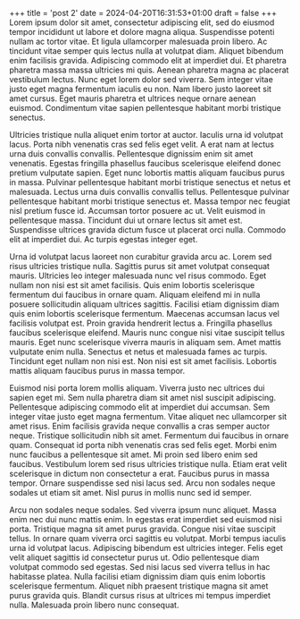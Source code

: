 +++
title = 'post 2'
date = 2024-04-20T16:31:53+01:00
draft = false
+++
Lorem ipsum dolor sit amet, consectetur adipiscing elit, sed do eiusmod tempor incididunt ut labore et dolore magna aliqua. Suspendisse potenti nullam ac tortor vitae. Et ligula ullamcorper malesuada proin libero. Ac tincidunt vitae semper quis lectus nulla at volutpat diam. Aliquet bibendum enim facilisis gravida. Adipiscing commodo elit at imperdiet dui. Et pharetra pharetra massa massa ultricies mi quis. Aenean pharetra magna ac placerat vestibulum lectus. Nunc eget lorem dolor sed viverra. Sem integer vitae justo eget magna fermentum iaculis eu non. Nam libero justo laoreet sit amet cursus. Eget mauris pharetra et ultrices neque ornare aenean euismod. Condimentum vitae sapien pellentesque habitant morbi tristique senectus.

Ultricies tristique nulla aliquet enim tortor at auctor. Iaculis urna id volutpat lacus. Porta nibh venenatis cras sed felis eget velit. A erat nam at lectus urna duis convallis convallis. Pellentesque dignissim enim sit amet venenatis. Egestas fringilla phasellus faucibus scelerisque eleifend donec pretium vulputate sapien. Eget nunc lobortis mattis aliquam faucibus purus in massa. Pulvinar pellentesque habitant morbi tristique senectus et netus et malesuada. Lectus urna duis convallis convallis tellus. Pellentesque pulvinar pellentesque habitant morbi tristique senectus et. Massa tempor nec feugiat nisl pretium fusce id. Accumsan tortor posuere ac ut. Velit euismod in pellentesque massa. Tincidunt dui ut ornare lectus sit amet est. Suspendisse ultrices gravida dictum fusce ut placerat orci nulla. Commodo elit at imperdiet dui. Ac turpis egestas integer eget.

Urna id volutpat lacus laoreet non curabitur gravida arcu ac. Lorem sed risus ultricies tristique nulla. Sagittis purus sit amet volutpat consequat mauris. Ultricies leo integer malesuada nunc vel risus commodo. Eget nullam non nisi est sit amet facilisis. Quis enim lobortis scelerisque fermentum dui faucibus in ornare quam. Aliquam eleifend mi in nulla posuere sollicitudin aliquam ultrices sagittis. Facilisi etiam dignissim diam quis enim lobortis scelerisque fermentum. Maecenas accumsan lacus vel facilisis volutpat est. Proin gravida hendrerit lectus a. Fringilla phasellus faucibus scelerisque eleifend. Mauris nunc congue nisi vitae suscipit tellus mauris. Eget nunc scelerisque viverra mauris in aliquam sem. Amet mattis vulputate enim nulla. Senectus et netus et malesuada fames ac turpis. Tincidunt eget nullam non nisi est. Non nisi est sit amet facilisis. Lobortis mattis aliquam faucibus purus in massa tempor.

Euismod nisi porta lorem mollis aliquam. Viverra justo nec ultrices dui sapien eget mi. Sem nulla pharetra diam sit amet nisl suscipit adipiscing. Pellentesque adipiscing commodo elit at imperdiet dui accumsan. Sem integer vitae justo eget magna fermentum. Vitae aliquet nec ullamcorper sit amet risus. Enim facilisis gravida neque convallis a cras semper auctor neque. Tristique sollicitudin nibh sit amet. Fermentum dui faucibus in ornare quam. Consequat id porta nibh venenatis cras sed felis eget. Morbi enim nunc faucibus a pellentesque sit amet. Mi proin sed libero enim sed faucibus. Vestibulum lorem sed risus ultricies tristique nulla. Etiam erat velit scelerisque in dictum non consectetur a erat. Faucibus purus in massa tempor. Ornare suspendisse sed nisi lacus sed. Arcu non sodales neque sodales ut etiam sit amet. Nisl purus in mollis nunc sed id semper.

Arcu non sodales neque sodales. Sed viverra ipsum nunc aliquet. Massa enim nec dui nunc mattis enim. In egestas erat imperdiet sed euismod nisi porta. Tristique magna sit amet purus gravida. Congue nisi vitae suscipit tellus. In ornare quam viverra orci sagittis eu volutpat. Morbi tempus iaculis urna id volutpat lacus. Adipiscing bibendum est ultricies integer. Felis eget velit aliquet sagittis id consectetur purus ut. Odio pellentesque diam volutpat commodo sed egestas. Sed nisi lacus sed viverra tellus in hac habitasse platea. Nulla facilisi etiam dignissim diam quis enim lobortis scelerisque fermentum. Aliquet nibh praesent tristique magna sit amet purus gravida quis. Blandit cursus risus at ultrices mi tempus imperdiet nulla. Malesuada proin libero nunc consequat.
